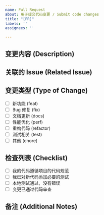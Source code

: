 ```yaml
---
name: Pull Request
about: 用于提交代码变更 / Submit code changes
title: "[PR]"
labels: ''
assignees: ''

---
```


## 变更内容 (Description)

<!--请简要描述本次提交的变更内容。  
Please briefly describe the changes introduced by this pull request.-->

## 关联的 Issue (Related Issue)

<!--如果有相关 Issue，请填写 Issue 编号，例如 #123。  
If related to an issue, please specify the issue number, e.g. #123.-->

## 变更类型 (Type of Change)
 <!-- 请在[ ]中填写x来选择 Please fill in x in [ ] to select -->

- [ ] 新功能 (feat)
- [ ] Bug 修复 (fix)
- [ ] 文档更新 (docs)
- [ ] 性能优化 (perf)
- [ ] 重构代码 (refactor)
- [ ] 测试相关 (test)
- [ ] 其他 (chore)

## 检查列表 (Checklist)
<!-- 请在[ ]中填写x来选择 Please fill in x in [ ] to select -->

- [ ] 我的代码遵循项目的代码规范
- [ ] 我已对新代码添加必要的测试
- [ ] 本地测试通过，没有错误
- [ ] 变更已通过代码审查

## 备注 (Additional Notes)

<!--如有额外说明，请写在这里。  
Add any additional notes here.-->
